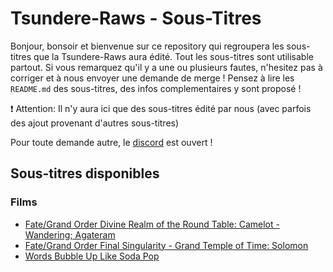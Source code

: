 # Tsundere-Raws - Sous-Titres

Bonjour, bonsoir et bienvenue sur ce repository qui regroupera les sous-titres que la Tsundere-Raws aura édité. Tout les sous-titres sont utilisable partout. Si vous remarquez qu'il y a une ou plusieurs fautes, n'hesitez pas à corriger et à nous envoyer une demande de merge ! Pensez à lire les `README.md` des sous-titres, des infos complementaires y sont proposé !

❗ Attention: Il n'y aura ici que des sous-titres édité par nous (avec parfois des ajout provenant d'autres sous-titres)

Pour toute demande autre, le [discord](https://discord.io/tsundere-raws) est ouvert !

## Sous-titres disponibles

### Films

- [Fate/Grand Order Divine Realm of the Round Table: Camelot - Wandering; Agateram](./Fate%20Grand%20Order%20Divine%20Realm%20of%20the%20Round%20Table%20-%20Camelot%20-%20Wandering;%20Agateram/)
- [Fate/Grand Order Final Singularity - Grand Temple of Time: Solomon](./Fate%20Grand%20Order%20Final%20Singularity%20-%20Grand%20Temple%20of%20Time%20-%20Solomon/)
- [Words Bubble Up Like Soda Pop](./Words%20Bubble%20Up%20Like%20Soda%20Pop/)